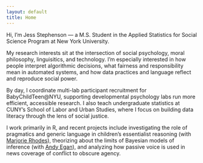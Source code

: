 ```yaml
---
layout: default
title: Home
---
```


Hi, I’m Jess Stephenson — a M.S. Student in the Applied Statistics for Social Science Program at New York University. 

My research interests sit at the intersection of social psychology, moral philosophy, linguisitics, and technology. I’m especially interested in how people interpret algorithmic decisions, what fairness and responsibility mean in automated systems, and how data practices and language reflect and reproduce social power.

By day, I coordinate multi-lab participant recruitment for BabyChildTeen@NYU, supporting developmental psychology labs run more efficient, accessible research. I also teach undergraduate statistics at CUNY’s School of Labor and Urban Studies, where I focus on building data literacy through the lens of social justice.

I work primarily in R, and recent projects include investigating the role of pragmatics and generic language in children’s essentialist reasoning (with [Marjorie Rhodes](https://kidconcepts.org/about)), theorizing about the limits of Bayesian models of inference (with [Andy Egan](https://www.andyegan.net)), and analyzing how passive voice is used in news coverage of conflict to obscure agency.
